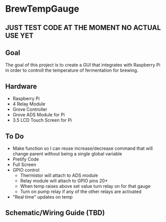 # BrewTempGauge

## JUST TEST CODE AT THE MOMENT NO ACTUAL USE YET

## Goal
The goal of this project is to create a GUI that integrates with Raspberry Pi in order to controll the temperature of fermentation for brewing.

## Hardware
* Raspberry Pi
* 4 Relay Module 
* Grove Controller
* Grove ADS Module for Pi
* 3.5 LCD Touch Screen for Pi

## To Do
* Make function so I can reuse increase/decrease command that will change parent without being a single global variable
* Pretify Code
* Full Screen
* GPIO control
  * Thermistor will attach to ADS module
  * Relay module will attach to GPIO pins 20+
  * When temp raises above set value turn relay on for that gauge
  * Turn on pump relay if any of the other relays are activated
* "Real time" updates on temp

## Schematic/Wiring Guide (TBD)
